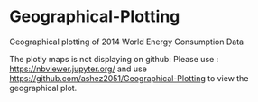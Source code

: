 # Geographical-Plotting

Geographical plotting of 2014 World Energy Consumption Data

The plotly maps is not displaying on github: Please use : https://nbviewer.jupyter.org/ and use https://github.com/ashez2051/Geographical-Plotting to view the geographical plot.
